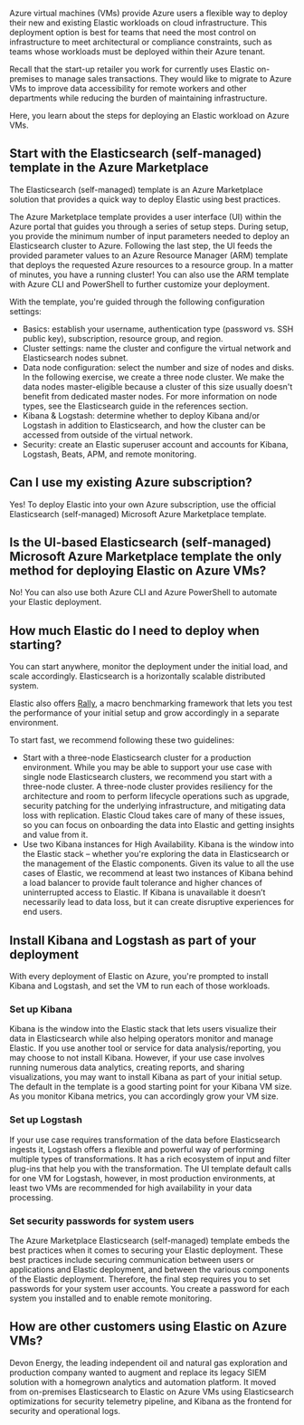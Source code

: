 Azure virtual machines (VMs) provide Azure users a flexible way to deploy their new and existing Elastic workloads on cloud infrastructure. This deployment option is best for teams that need the most control on infrastructure to meet architectural or compliance constraints, such as teams whose workloads must be deployed within their Azure tenant.

Recall that the start-up retailer you work for currently uses Elastic on-premises to manage sales transactions. They would like to migrate to Azure VMs to improve data accessibility for remote workers and other departments while reducing the burden of maintaining infrastructure.

Here, you learn about the steps for deploying an Elastic workload on Azure VMs.

## Start with the Elasticsearch (self-managed) template in the Azure Marketplace

The Elasticsearch (self-managed) template is an Azure Marketplace solution that provides a quick way to deploy Elastic using best practices.

The Azure Marketplace template provides a user interface (UI) within the Azure portal that guides you through a series of setup steps. During setup, you provide the minimum number of input parameters needed to deploy an Elasticsearch cluster to Azure. Following the last step, the UI feeds the provided parameter values to an Azure Resource Manager (ARM) template that deploys the requested Azure resources to a resource group. In a matter of minutes, you have a running cluster! You can also use the ARM template with Azure CLI and PowerShell to further customize your deployment.

With the template, you're guided through the following configuration settings:

- Basics: establish your username, authentication type (password vs. SSH public key), subscription, resource group, and region.
- Cluster settings: name the cluster and configure the virtual network and Elasticsearch nodes subnet.
- Data node configuration: select the number and size of nodes and disks. In the following exercise, we create a three node cluster. We make the data nodes master-eligible because a cluster of this size usually doesn't benefit from dedicated master nodes. For more information on node types, see the Elasticsearch guide in the references section.
- Kibana & Logstash: determine whether to deploy Kibana and/or Logstash in addition to Elasticsearch, and how the cluster can be accessed from outside of the virtual network. 
- Security: create an Elastic superuser account and accounts for Kibana, Logstash, Beats, APM, and remote monitoring.

## Can I use my existing Azure subscription?

Yes! To deploy Elastic into your own Azure subscription, use the official Elasticsearch (self-managed) Microsoft Azure Marketplace template. 
  
## Is the UI-based Elasticsearch (self-managed) Microsoft Azure Marketplace template the only method for deploying Elastic on Azure VMs?

No! You can also use both Azure CLI and Azure PowerShell to automate your Elastic deployment.

## How much Elastic do I need to deploy when starting?

You can start anywhere, monitor the deployment under the initial load, and scale accordingly. Elasticsearch is a horizontally scalable distributed system.

Elastic also offers [Rally](https://github.com/elastic/rally), a macro benchmarking framework that lets you test the performance of your initial setup and grow accordingly in a separate environment.

To start fast, we recommend following these two guidelines:

- Start with a three-node Elasticsearch cluster for a production environment. While you may be able to support your use case with single node Elasticsearch clusters, we recommend you start with a three-node cluster. A three-node cluster provides resiliency for the architecture and room to perform lifecycle operations such as upgrade, security patching for the underlying infrastructure, and mitigating data loss with replication. Elastic Cloud takes care of many of these issues, so you can focus on onboarding the data into Elastic and getting insights and value from it.
- Use two Kibana instances for High Availability. Kibana is the window into the Elastic stack – whether you're exploring the data in Elasticsearch or the management of the Elastic components. Given its value to all the use cases of Elastic, we recommend at least two instances of Kibana behind a load balancer to provide fault tolerance and higher chances of uninterrupted access to Elastic. If Kibana is unavailable it doesn’t necessarily lead to data loss, but it can create disruptive experiences for end users.

## Install Kibana and Logstash as part of your deployment

With every deployment of Elastic on Azure, you're prompted to install Kibana and Logstash, and set the VM to run each of those workloads.

### Set up Kibana

Kibana is the window into the Elastic stack that lets users visualize their data in Elasticsearch while also helping operators monitor and manage Elastic. If you use another tool or service for data analysis/reporting, you may choose to not install Kibana. However, if your use case involves running numerous data analytics, creating reports, and sharing visualizations, you may want to install Kibana as part of your initial setup. The default in the template is a good starting point for your Kibana VM size. As you monitor Kibana metrics, you can accordingly grow your VM size.

### Set up Logstash

If your use case requires transformation of the data before Elasticsearch ingests it, Logstash offers a flexible and powerful way of performing multiple types of transformations. It has a rich ecosystem of input and filter plug-ins that help you with the transformation. The UI template default calls for one VM for Logstash, however, in most production environments, at least two VMs are recommended for high availability in your data processing.

### Set security passwords for system users

The Azure Marketplace Elasticsearch (self-managed) template embeds the best practices when it comes to securing your Elastic deployment. These best practices include securing communication between users or applications and Elastic deployment, and between the various components of the Elastic deployment. Therefore, the final step requires you to set passwords for your system user accounts. You create a password for each system you installed and to enable remote monitoring.

## How are other customers using Elastic on Azure VMs?

Devon Energy, the leading independent oil and natural gas exploration and production company wanted to augment and replace its legacy SIEM solution with a homegrown analytics and automation platform. It moved from on-premises Elasticsearch to Elastic on Azure VMs using Elasticsearch optimizations for security telemetry pipeline, and Kibana as the frontend for security and operational logs.
